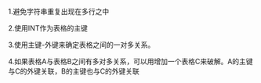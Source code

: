 1.避免字符串重复出现在多行之中

2.使用INT作为表格的主键

3.使用主键-外键来确定表格之间的一对多关系。

4.如果表格A与表格B之间有多对多关系，可以用增加一个表格C来破解。A的主键与C的外键关联，B的主键也与C的外键关联

